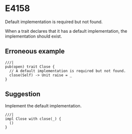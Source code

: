 # E4158

Default implementation is required but not found.

When a trait declares that it has a default implementation, the implementation
should exist.

## Erroneous example

```moonbit
///|
pub(open) trait Close {
  // A default implementation is required but not found.
  close(Self) -> Unit raise = _
}
```

## Suggestion

Implement the default implementation.

```moonbit
///|
impl Close with close(_) {
  ()
}
```
